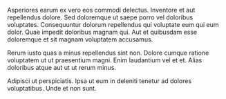 Asperiores earum ex vero eos commodi delectus. Inventore et aut repellendus dolore. Sed doloremque ut saepe porro vel doloribus voluptates. Consequuntur dolorum repellendus qui voluptate eum qui eum dolor. Quae impedit doloribus magnam qui. Aut et quibusdam esse doloremque et sit magnam voluptatem accusamus.
 Rerum iusto quas a minus repellendus sint non. Dolore cumque ratione voluptatem ut ut praesentium magni. Enim laudantium vel et et. Alias doloribus atque aut ut ut rerum minus.
 Adipisci ut perspiciatis. Ipsa ut eum in deleniti tenetur ad dolores voluptatibus. Unde et non sunt.